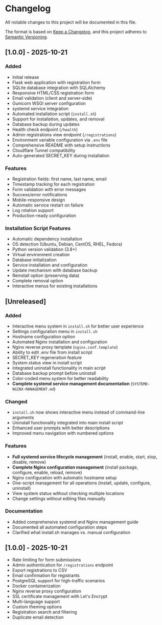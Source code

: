 # Changelog

All notable changes to this project will be documented in this file.

The format is based on [Keep a Changelog](https://keepachangelog.com/en/1.0.0/),
and this project adheres to [Semantic Versioning](https://semver.org/spec/v2.0.0.html).

## [1.0.0] - 2025-10-21

### Added
- Initial release
- Flask web application with registration form
- SQLite database integration with SQLAlchemy
- Responsive HTML/CSS registration form
- Email validation (client and server-side)
- Gunicorn WSGI server configuration
- systemd service integration
- Automated installation script (`install.sh`)
- Support for installation, updates, and removal
- Database backup during updates
- Health check endpoint (`/health`)
- Admin registrations view endpoint (`/registrations`)
- Environment variable configuration via `.env` file
- Comprehensive README with setup instructions
- Cloudflare Tunnel compatibility
- Auto-generated SECRET_KEY during installation

### Features
- Registration fields: first name, last name, email
- Timestamp tracking for each registration
- Form validation with error messages
- Success/error notifications
- Mobile-responsive design
- Automatic service restart on failure
- Log rotation support
- Production-ready configuration

### Installation Script Features
- Automatic dependency installation
- OS detection (Ubuntu, Debian, CentOS, RHEL, Fedora)
- Python version validation (3.8+)
- Virtual environment creation
- Database initialization
- Service installation and configuration
- Update mechanism with database backup
- Reinstall option (preserving data)
- Complete removal option
- Interactive menus for existing installations

## [Unreleased]

### Added
- Interactive menu system in `install.sh` for better user experience
- Settings configuration menu in `install.sh`
- Hostname configuration option
- Automated Nginx installation and configuration
- Nginx reverse proxy template (`nginx.conf.template`)
- Ability to edit .env file from install script
- SECRET_KEY regeneration feature
- System status view in install script
- Integrated uninstall functionality in main script
- Database backup prompt before uninstall
- Color-coded menu system for better readability
- **Complete systemd service management documentation** (`SYSTEMD-NGINX-MANAGEMENT.md`)

### Changed
- `install.sh` now shows interactive menu instead of command-line arguments
- Uninstall functionality integrated into main install script
- Enhanced user prompts with better descriptions
- Improved menu navigation with numbered options

### Features
- **Full systemd service lifecycle management** (install, enable, start, stop, disable, remove)
- **Complete Nginx configuration management** (install package, configure, enable, reload, remove)
- Nginx configuration with automatic hostname setup
- One-script management for all operations (install, update, configure, uninstall)
- View system status without checking multiple locations
- Change settings without editing files manually

### Documentation
- Added comprehensive systemd and Nginx management guide
- Documented all automated configuration steps
- Clarified what install.sh manages vs. manual configuration

## [1.0.0] - 2025-10-21
- Rate limiting for form submissions
- Admin authentication for `/registrations` endpoint
- Export registrations to CSV
- Email confirmation for registrants
- PostgreSQL support for high-traffic scenarios
- Docker containerization
- Nginx reverse proxy configuration
- SSL certificate management with Let's Encrypt
- Multi-language support
- Custom theming options
- Registration search and filtering
- Duplicate email detection
